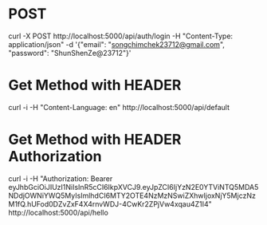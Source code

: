 # POST 

curl -X POST http://localhost:5000/api/auth/login 
	-H "Content-Type: application/json" 
	-d '{"email": "songchimchek23712@gmail.com", "password": "ShunShenZe@23712"}'

# Get Method with HEADER

curl -i -H "Content-Language: en" http://localhost:5000/api/default

# Get Method with HEADER Authorization

curl -i -H "Authorization: Bearer eyJhbGciOiJIUzI1NiIsInR5cCI6IkpXVCJ9.eyJpZCI6IjYzN2E0YTViNTQ5MDA5NDdjOWNiYWQ5MyIsImlhdCI6MTY2OTE4NzMzNSwiZXhwIjoxNjY5MjczNzM1fQ.hUFod0DZvZxF4X4rnvWDJ-4CwKr2ZPjVw4xqau4Z1I4" http://localhost:5000/api/hello
